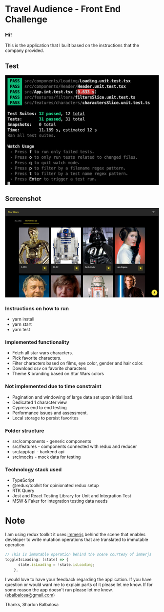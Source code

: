 # Travel Audience - Front End Challenge

### Hi!

This is the application that I built based on the instructions that the company provided.

## Test

![coverage](public/test.png)

## Screenshot

![screenshot](public/screenshot.png)

### Instructions on how to run

- yarn install
- yarn start
- yarn test

### Implemented functionality

- Fetch all star wars characters.
- Pick favorite characters.
- Filter characters based on films, eye color, gender and hair color.
- Download csv on favorite characters
- Theme & branding based on Star Wars colors

### Not implemented due to time constraint

- Pagination and windowing of large data set upon initial load.
- Dedicated 1 character view
- Cypress end to end testing
- Performance issues and assessment.
- Local storage to persist favorites

### Folder structure

- src/components - generic components
- src/features - components connected with redux and reducer
- src/app/api - backend api
- src/mocks - mock data for testing

### Technology stack used

- TypeScript
- @redux/toolkit for opinionated redux setup
- RTK Query
- Jest and React Testing Library for Unit and Integration Test
- MSW & Faker for integration testing data needs

# Note

I am using redux toolkit it uses [immerjs](https://immerjs.github.io/immer/docs/introduction) behind the scene that enables developer to write mutation operations that are translated to immutable operation

```ts
// This is immutable operation behind the scene courtesy of immerjs
toggleIsLoading: (state) => {
      state.isLoading = !state.isLoading;
    },
```

I would love to have your feedback regarding the application. If you have question or would want me to explain parts of it please let me know. If for some reason the app doesn't run please let me know. (sbalbalosa@gmail.com)

Thanks,
Sharlon Balbalosa
